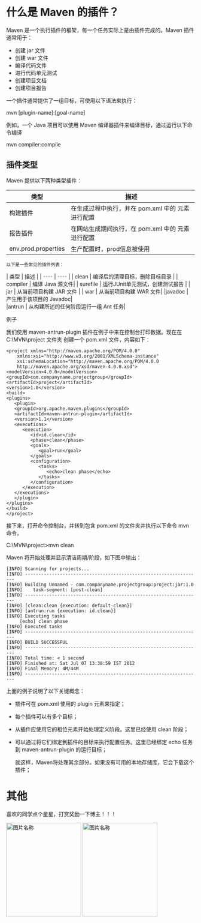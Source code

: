 # 什么是 Maven 的插件？

Maven 是一个执行插件的框架，每一个任务实际上是由插件完成的。Maven 插件通常用于：


	
		
* 创建 jar 文件
* 创建 war 文件 
* 编译代码文件
* 进行代码单元测试
* 创建项目文档
* 创建项目报告
		
	
一个插件通常提供了一组目标，可使用以下语法来执行：

mvn [plugin-name]:[goal-name]

例如，一个 Java 项目可以使用 Maven 编译器插件来编译目标，通过运行以下命令编译

mvn compiler:compile


## 插件类型

Maven 提供以下两种类型插件：


	
			
|  类型   | 描述  |
|  ----  | ----  |
| 构建插件  | 在生成过程中执行，并在 pom.xml 中的<build/> 元素进行配置 |
| 报告插件 | 在网站生成期间执行，在 pom.xml 中的 <reporting/> 元素进行配置|
| env.prod.properties  | 生产配置时，prod信息被使用 |
	

	以下是一些常见的插件列表：

|  类型   | 描述  |
    |  ----  | ----  |
    | clean  | 编译后的清理目标，删除目标目录 |
    | compiler | 编译 Java 源文件|
    | surefile  | 运行JUnit单元测试，创建测试报告 |
    | jar  | 从当前项目构建 JAR 文件 |
    | war | 从当前项目构建 WAR 文件|
    |javadoc  | 产生用于该项目的 Javadoc|    	
    |antrun  | 	从构建所述的任何阶段运行一组 Ant 任务|  

例子


我们使用 maven-antrun-plugin 插件在例子中来在控制台打印数据。现在在 C:\MVN\project 文件夹 创建一个 pom.xml 文件，内容如下： 
```
<project xmlns="http://maven.apache.org/POM/4.0.0"
    xmlns:xsi="http://www.w3.org/2001/XMLSchema-instance"
    xsi:schemaLocation="http://maven.apache.org/POM/4.0.0
    http://maven.apache.org/xsd/maven-4.0.0.xsd">
<modelVersion>4.0.0</modelVersion>
<groupId>com.companyname.projectgroup</groupId>
<artifactId>project</artifactId>
<version>1.0</version>
<build>
<plugins>
   <plugin>
   <groupId>org.apache.maven.plugins</groupId>
   <artifactId>maven-antrun-plugin</artifactId>
   <version>1.1</version>
   <executions>
      <execution>
         <id>id.clean</id>
         <phase>clean</phase>
         <goals>
            <goal>run</goal>
         </goals>
         <configuration>
            <tasks>
               <echo>clean phase</echo>
            </tasks>
         </configuration>
      </execution>     
   </executions>
   </plugin>
</plugins>
</build>
</project>
```

接下来，打开命令控制台，并转到包含 pom.xml 的文件夹并执行以下命令 mvn 命令。

C:\MVN\project>mvn clean


Maven 将开始处理并显示清洁周期/阶段，如下图中输出：
```
[INFO] Scanning for projects...
[INFO] ------------------------------------------------------------------
[INFO] Building Unnamed - com.companyname.projectgroup:project:jar:1.0
[INFO]    task-segment: [post-clean]
[INFO] ------------------------------------------------------------------
[INFO] [clean:clean {execution: default-clean}]
[INFO] [antrun:run {execution: id.clean}]
[INFO] Executing tasks
     [echo] clean phase
[INFO] Executed tasks
[INFO] ------------------------------------------------------------------
[INFO] BUILD SUCCESSFUL
[INFO] ------------------------------------------------------------------
[INFO] Total time: < 1 second
[INFO] Finished at: Sat Jul 07 13:38:59 IST 2012
[INFO] Final Memory: 4M/44M
[INFO] ------------------------------------------------------------------

```
上面的例子说明了以下关键概念：


	
		
* 插件可在 pom.xml 使用的 plugin 元素来指定； 
* 每个插件可以有多个目标；
* 从插件应使用它的相位元素开始处理定义阶段。这里已经使用 clean 阶段；
* 可以通过将它们绑定到插件的目标来执行配置任务。这里已经绑定 echo 任务到 maven-antrun-plugin 的运行目标；
		
	就这样，Maven将处理其余部分。如果没有可用的本地存储库，它会下载这个插件；



# 其他
喜欢的同学点个星星，打赏奖励一下博主！！！

 <img src="https://img-blog.csdnimg.cn/20210414173956371.jpg?x-oss-process=image/watermark,type_ZmFuZ3poZW5naGVpdGk,shadow_10,text_aHR0cHM6Ly9ibG9nLmNzZG4ubmV0L2tlMzY5MDkzNDU3,size_16,color_FFFFFF,t_70" width = "200" height = "250" alt="图片名称" align=center />
 <img src="https://img-blog.csdnimg.cn/20210414174007800.jpg?x-oss-process=image/watermark,type_ZmFuZ3poZW5naGVpdGk,shadow_10,text_aHR0cHM6Ly9ibG9nLmNzZG4ubmV0L2tlMzY5MDkzNDU3,size_16,color_FFFFFF,t_70" width = "200" height = "250" alt="图片名称" align=center />
 